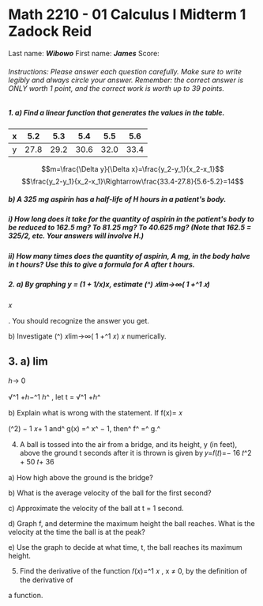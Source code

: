 # Math 2210 - 01 Calculus I Midterm 1 Zadock Reid

Last name: ***Wibowo***        First name: ***James***            Score: 

###### Instructions: Please answer each question carefully. Make sure to write legibly and always circle your answer. Remember: the correct answer is ONLY worth 1 point, and the correct work is worth up to 39 points.

##### 1. a) Find a linear function that generates the values in the table.
|x|5.2|5.3|5.4|5.5|5.6|
|-|-|-|-|-|-|
|y|27.8|29.2|30.6|32.0|33.4|

$$m=\frac{\Delta y}{\Delta x}=\frac{y_2-y_1}{x_2-x_1}$$
$$\frac{y_2-y_1}{x_2-x_1}\Rightarrow\frac{33.4-27.8}{5.6-5.2}=14$$


##### b) A 325 mg aspirin has a half-life of H hours in a patient's body.


##### i) How long does it take for the quantity of aspirin in the patient's body to be reduced to 162.5 mg? To 81.25 mg? To 40.625 mg? (Note that 162.5 = 325/2, etc. Your answers will involve H.)


##### ii) How many times does the quantity of aspirin, A mg, in the body halve in t hours? Use this to give a formula for A after t hours.


##### 2. a) By graphing y = (1 + 1/x)x, estimate (^) 𝑥lim→∞( 1 +^1 𝑥)
𝑥

. You should recognize the answer
you get.

b) Investigate (^) 𝑥lim→∞( 1 +^1 𝑥)
𝑥
numerically.

## 3. a) lim


ℎ→ 0


√^1 +ℎ−^1
ℎ^ , let t = √^1 +ℎ^


b) Explain what is wrong with the statement.
If f(x)= 𝑥

(^2) − 1
𝑥+ 1 and^ g(x) =^ x^ − 1, then^ f^ =^ g.^


4. A ball is tossed into the air from a bridge, and its height, y (in feet), above the
    ground t seconds after it is thrown is given by
       𝑦=𝑓(𝑡)=− 16 𝑡^2 + 50 𝑡+ 36


a) How high above the ground is the bridge?


b) What is the average velocity of the ball for the first second?


c) Approximate the velocity of the ball at t = 1 second.


d) Graph f, and determine the maximum height the ball reaches. What is the velocity at
the time the ball is at the peak?


e) Use the graph to decide at what time, t, the ball reaches its maximum height.


5. Find the derivative of the function 𝑓(𝑥)=^1 𝑥 , x ≠ 0, by the definition of the derivative of


a function.


